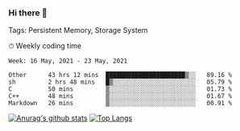 ### Hi there 👋

Tags: Persistent Memory, Storage System

<!--

[![Anurag's github stats](https://github-readme-stats.vercel.app/api?username=wwyf)](https://github.com/anuraghazra/github-readme-stats)

[![Anurag's github stats](https://github-readme-stats.vercel.app/api?username=wwyf&count_private=true)](https://github.com/anuraghazra/github-readme-stats)


[![Top Langs](https://github-readme-stats.vercel.app/api/top-langs/?username=wwyf&count_private=true&&hide=jupyter%20notebook,html)](https://github.com/anuraghazra/github-readme-stats)



-->


⏱ Weekly coding time

<!--START_SECTION:waka-->
```text
Week: 16 May, 2021 - 23 May, 2021

Other      43 hrs 12 mins  ██████████████████████▒░░   89.16 % 
sh         2 hrs 48 mins   █▒░░░░░░░░░░░░░░░░░░░░░░░   05.79 % 
C          50 mins         ▒░░░░░░░░░░░░░░░░░░░░░░░░   01.73 % 
C++        48 mins         ▒░░░░░░░░░░░░░░░░░░░░░░░░   01.67 % 
Markdown   26 mins         ▒░░░░░░░░░░░░░░░░░░░░░░░░   00.91 % 
```
<!--END_SECTION:waka-->



[![Anurag's github stats](https://github-readme-stats.vercel.app/api?username=wwyf&count_private=true&show_icons=true&hide_border=true)](https://github.com/anuraghazra/github-readme-stats) [![Top Langs](https://github-readme-stats.vercel.app/api/top-langs/?username=wwyf&count_private=true&hide=jupyter%20notebook,html,OpenEdge%20ABL&langs_count=10&layout=compact&hide_border=true)](https://github.com/anuraghazra/github-readme-stats)

<!--

[![willianrod's wakatime stats](https://github-readme-stats.vercel.app/api/wakatime?username=wwyf)](https://github.com/anuraghazra/github-readme-stats)


-->
